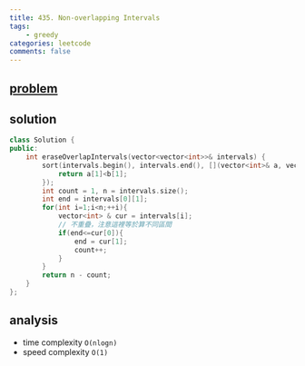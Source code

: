 ```yaml
---
title: 435. Non-overlapping Intervals
tags:  
    - greedy
categories: leetcode
comments: false
---
```


## [problem](https://leetcode.com/problems/non-overlapping-intervals/)

## solution

```c++
class Solution {
public:
    int eraseOverlapIntervals(vector<vector<int>>& intervals) {
        sort(intervals.begin(), intervals.end(), [](vector<int>& a, vector<int>& b){
            return a[1]<b[1];
        });
        int count = 1, n = intervals.size();
        int end = intervals[0][1];
        for(int i=1;i<n;++i){
            vector<int> & cur = intervals[i];
            // 不重疊，注意這裡等於算不同區間
            if(end<=cur[0]){
                end = cur[1];
                count++;
            }
        }
        return n - count;
    }
};
```
## analysis
- time complexity `O(nlogn)`
- speed complexity `O(1)`
